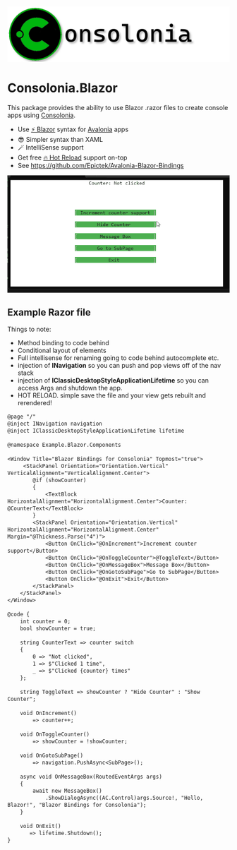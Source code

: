![logo](https://raw.githubusercontent.com/jinek/consolonia/main/assets/images/Logo.png)

# Consolonia.Blazor
This package provides the ability to use Blazor .razor files to create console apps using [Consolonia](https://github.com/jinek/consolonia).
* Use [⚡ Blazor](https://dotnet.microsoft.com/en-us/apps/aspnet/web-apps/blazor) syntax for [Avalonia](https://avaloniaui.net/) apps
* 😎 Simpler syntax than XAML
* 🪄 IntelliSense support
* Get free [🔥 Hot Reload](https://devblogs.microsoft.com/dotnet/introducing-net-hot-reload/) support on-top
* See https://github.com/Epictek/Avalonia-Blazor-Bindings

![blazor](https://raw.githubusercontent.com/jinek/consolonia/main/assets/images/Blazor.gif)

## Example Razor file
Things to note:
* Method binding to code behind
* Conditional layout of elements
* Full intellisense for renaming going to code behind autocomplete etc.
* injection of **INavigation** so you can push and pop views off of the nav stack
* injection of **IClassicDesktopStyleApplicationLifetime** so you can access Args and shutdown the app.
* HOT RELOAD. simple save the file and your view gets rebuilt and rerendered!
 

```razor
@page "/"
@inject INavigation navigation
@inject IClassicDesktopStyleApplicationLifetime lifetime

@namespace Example.Blazor.Components

<Window Title="Blazor Bindings for Consolonia" Topmost="true">
     <StackPanel Orientation="Orientation.Vertical" VerticalAlignment="VerticalAlignment.Center">
        @if (showCounter)
        {
            <TextBlock HorizontalAlignment="HorizontalAlignment.Center">Counter: @CounterText</TextBlock>
        }
        <StackPanel Orientation="Orientation.Vertical" HorizontalAlignment="HorizontalAlignment.Center" Margin="@Thickness.Parse("4")">
            <Button OnClick="@OnIncrement">Increment counter support</Button>
            <Button OnClick="@OnToggleCounter">@ToggleText</Button>
            <Button OnClick="@OnMessageBox">Message Box</Button>
            <Button OnClick="@OnGotoSubPage">Go to SubPage</Button>
            <Button OnClick="@OnExit">Exit</Button>
        </StackPanel>
    </StackPanel> 
</Window>

@code {
    int counter = 0;
    bool showCounter = true;

    string CounterText => counter switch
    {
        0 => "Not clicked",
        1 => $"Clicked 1 time",
        _ => $"Clicked {counter} times"
    };

    string ToggleText => showCounter ? "Hide Counter" : "Show Counter";

    void OnIncrement()
        => counter++;

    void OnToggleCounter()
        => showCounter = !showCounter;

    void OnGotoSubPage()
        => navigation.PushAsync<SubPage>();

    async void OnMessageBox(RoutedEventArgs args)
    {
        await new MessageBox()
            .ShowDialogAsync((AC.Control)args.Source!, "Hello, Blazor!", "Blazor Bindings for Consolonia");
    }

    void OnExit()
       => lifetime.Shutdown();
}
```
